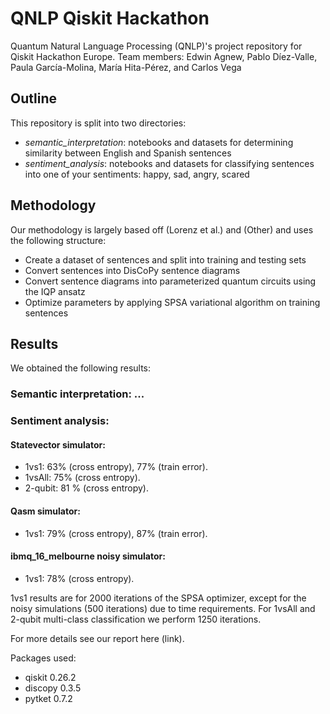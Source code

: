 # QNLP Qiskit Hackathon
Quantum Natural Language Processing (QNLP)'s project repository for Qiskit Hackathon Europe. Team members: Edwin Agnew, Pablo Díez-Valle, Paula García-Molina, María Hita-Pérez,  and Carlos Vega

## Outline
This repository is split into two directories:
- *semantic_interpretation*: notebooks and datasets for determining similarity between English and Spanish sentences
- *sentiment_analysis*: notebooks and datasets for classifying sentences into one of your sentiments: happy, sad, angry, scared 

## Methodology
Our methodology is largely based off (Lorenz et al.) and (Other) and uses the following structure:
- Create a dataset of sentences and split into training and testing sets
- Convert sentences into DisCoPy sentence diagrams
- Convert sentence diagrams into parameterized quantum circuits using the IQP ansatz
- Optimize parameters by applying SPSA variational algorithm on training sentences

## Results
We obtained the following results:
### Semantic interpretation: ...
### Sentiment analysis: 
#### Statevector simulator:
- 1vs1: 63% (cross entropy), 77% (train error).
- 1vsAll: 75% (cross entropy).
- 2-qubit: 81 % (cross entropy).
#### Qasm simulator:
- 1vs1: 79% (cross entropy), 87% (train error).
#### ibmq_16_melbourne noisy simulator:
- 1vs1: 78% (cross entropy).

1vs1 results are for 2000 iterations of the SPSA optimizer, except for the noisy simulations (500 iterations) due to time requirements. For 1vsAll and 2-qubit multi-class classification we perform 1250 iterations.

For more details see our report here (link).

Packages used:
- qiskit 0.26.2
- discopy 0.3.5
- pytket 0.7.2
